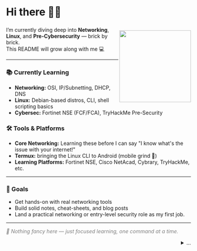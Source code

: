 <h2 style="font-size: 28px;">Hi there 👋🏽</h2>

<img align="right" src="https://user-images.githubusercontent.com/5713670/87202985-820dcb80-c2b6-11ea-9f56-7ec461c497c3.gif" width="195" style="margin-top: 10px;" />

<p>
  I’m currently diving deep into <strong>Networking</strong>, <strong>Linux</strong>, and <strong>Pre-Cybersecurity</strong> — brick by brick.<br/>
  This README will grow along with me 💻
</p>

<hr/>

<h3>📚 Currently Learning</h3>

<ul>
  <li><strong>Networking:</strong> OSI, IP/Subnetting, DHCP, DNS</li>
  <li><strong>Linux:</strong> Debian-based distros, CLI, shell scripting basics</li>
  <li><strong>Cybersec:</strong> Fortinet NSE (FCF/FCA), TryHackMe Pre-Security</li>
</ul>

<h3>🛠️ Tools & Platforms</h3>

<ul>
  <li><strong>Core Networking:</strong> Learning these before I can say "I know what's the issue with your internet!"</li>
  <li><strong>Termux:</strong> bringing the Linux CLI to Android (mobile grind 🔧)</li>
  <li><strong>Learning Platforms:</strong> Fortinet NSE, Cisco NetAcad, Cybrary, TryHackMe, etc.</li>
</ul>

<hr/>

<h3>🎯 Goals</h3>

<ul>
  <li>Get hands-on with real networking tools</li>
  <li>Build solid notes, cheat-sheets, and blog posts</li>
  <li>Land a practical networking or entry-level security role as my first job.</li>
</ul>

<hr/>

<p style="font-style: italic; color: gray;">
  🚀 Nothing fancy here — just focused learning, one command at a time.
</p>


<div align="right">
  <details>
    <summary>…</summary>
    <br/>
    <img src="https://media.giphy.com/media/VbnUQpnihPSIgIXuZv/giphy.gif" width="150" /><br/>
    <i>Alright, you found the Easter egg.</i><br/>
    Here's your cookie 🍪
  </details>
</div>

